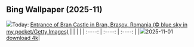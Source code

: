 ## Bing Wallpaper (2025-11)
![](https://cn.bing.com/th?id=OHR.BranCastle_EN-GB2930979213_UHD.jpg&w=1000)Today: [Entrance of Bran Castle in Bran, Brașov, Romania (© blue sky in my pocket/Getty Images)](https://cn.bing.com/th?id=OHR.BranCastle_EN-GB2930979213_UHD.jpg&rf=LaDigue_UHD.jpg&pid=hp&w=3840&h=2160&rs=1&c=4)
|      |      |      |
| :----: | :----: | :----: |
|![](https://cn.bing.com/th?id=OHR.BranCastle_EN-GB2930979213_UHD.jpg&pid=hp&w=384&h=216&rs=1&c=4)2025-11-01 [download 4k](https://cn.bing.com/th?id=OHR.BranCastle_EN-GB2930979213_UHD.jpg&rf=LaDigue_UHD.jpg&pid=hp&w=3840&h=2160&rs=1&c=4)|
